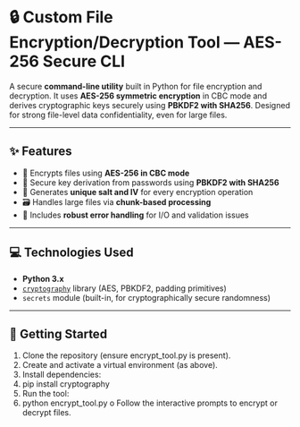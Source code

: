 # 🔒 Custom File Encryption/Decryption Tool — AES-256 Secure CLI

A secure **command-line utility** built in Python for file encryption and decryption. It uses **AES-256 symmetric encryption** in CBC mode and derives cryptographic keys securely using **PBKDF2 with SHA256**. Designed for strong file-level data confidentiality, even for large files.

---

## ✨ Features

- 🔐 Encrypts files using **AES-256 in CBC mode**
- 🔑 Secure key derivation from passwords using **PBKDF2 with SHA256**
- 🧂 Generates **unique salt and IV** for every encryption operation
- 🗃️ Handles large files via **chunk-based processing**
- 🧪 Includes **robust error handling** for I/O and validation issues

---

## 💻 Technologies Used

- **Python 3.x**
- [`cryptography`](https://pypi.org/project/cryptography/) library (AES, PBKDF2, padding primitives)
- `secrets` module (built-in, for cryptographically secure randomness)

---

## 🚀 Getting Started

1.	Clone the repository (ensure encrypt_tool.py is present).
2.	Create and activate a virtual environment (as above).
3.	Install dependencies:
4.	pip install cryptography
5.	Run the tool:
6.	python encrypt_tool.py
               o	Follow the interactive prompts to encrypt or decrypt files.

